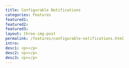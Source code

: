 ```yaml
---
title: Configurable Notifications
categories: Features
featured1:
featured2:
featured3:
layout: three-img-post
permalink: /features/configurable-notifications.html
intro:
desc1: <p></p>
desc2: <p></p>
desc3: <p></p>
---
```

